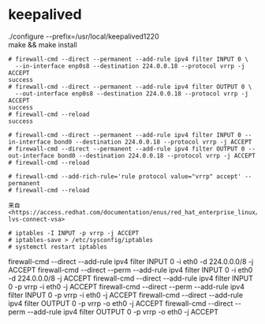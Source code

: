 # keepalived

./configure --prefix=/usr/local/keepalived1220   
make && make install   

```
# firewall-cmd --direct --permanent --add-rule ipv4 filter INPUT 0 \  
  --in-interface enp0s8 --destination 224.0.0.18 --protocol vrrp -j ACCEPT  
success  
# firewall-cmd --direct --permanent --add-rule ipv4 filter OUTPUT 0 \  
  --out-interface enp0s8 --destination 224.0.0.18 --protocol vrrp -j ACCEPT  
success  
# firewall-cmd --reload  
success 

# firewall-cmd --direct --permanent --add-rule ipv4 filter INPUT 0 --in-interface bond0 --destination 224.0.0.18 --protocol vrrp -j ACCEPT  
# firewall-cmd --direct --permanent --add-rule ipv4 filter OUTPUT 0 --out-interface bond0 --destination 224.0.0.18 --protocol vrrp -j ACCEPT  
# firewall-cmd --reload 

# firewall-cmd --add-rich-rule='rule protocol value="vrrp" accept' --permanent
# firewall-cmd --reload

来自 <https://access.redhat.com/documentation/enus/red_hat_enterprise_linux/7/html/load_balancer_administration/s1-lvs-connect-vsa> 

# iptables -I INPUT -p vrrp -j ACCEPT
# iptables-save > /etc/sysconfig/iptables
# systemctl restart iptables
```



firewall-cmd --direct --add-rule ipv4 filter INPUT 0 -i eth0 -d 224.0.0.0/8 -j ACCEPT
firewall-cmd --direct --perm --add-rule ipv4 filter INPUT 0 -i eth0 -d 224.0.0.0/8 -j ACCEPT
firewall-cmd --direct --add-rule ipv4 filter INPUT 0 -p vrrp -i eth0 -j ACCEPT
firewall-cmd --direct --perm --add-rule ipv4 filter INPUT 0 -p vrrp -i eth0 -j ACCEPT
firewall-cmd --direct --add-rule ipv4 filter OUTPUT 0 -p vrrp -o eth0 -j ACCEPT
firewall-cmd --direct --perm --add-rule ipv4 filter OUTPUT 0 -p vrrp -o eth0 -j ACCEPT

```

```